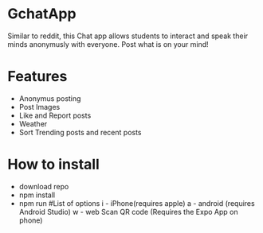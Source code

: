 # GchatApp
Similar to reddit, this Chat app allows students to interact and speak their minds anonymusly with everyone. Post what is on your mind!

# Features
- Anonymus posting
- Post Images
- Like and Report posts
- Weather
- Sort Trending posts and recent posts

# How to install
- download repo
- npm install
- npm run
  #List of options
    i - iPhone(requires apple)
    a - android (requires Android Studio)
    w - web
    Scan QR code (Requires the Expo App on phone)
